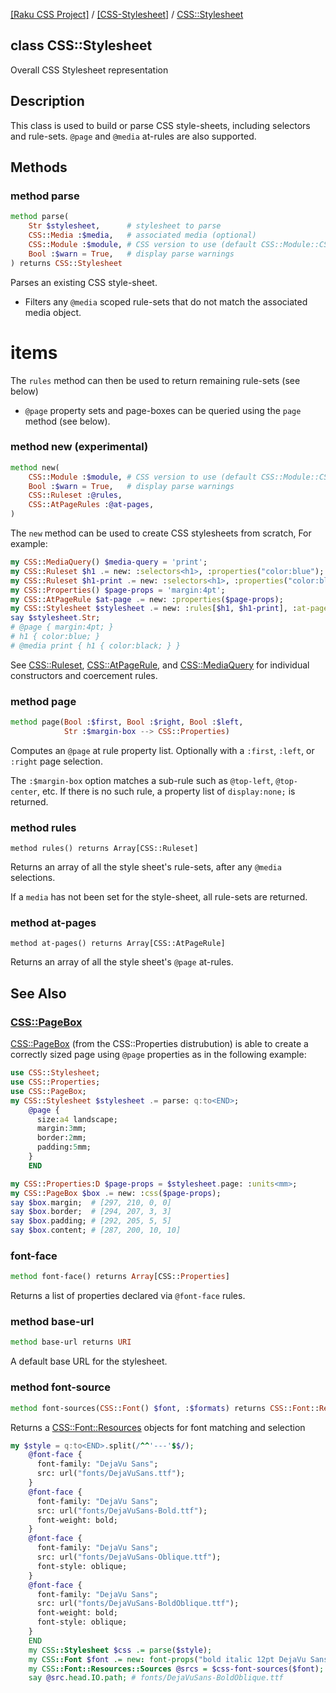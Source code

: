 [[Raku CSS Project]](https://css-raku.github.io)
 / [[CSS-Stylesheet]](https://css-raku.github.io/CSS-Stylesheet-raku)
 / [CSS::Stylesheet](https://css-raku.github.io/CSS-Stylesheet-raku/CSS/Stylesheet)

class CSS::Stylesheet
---------------------

Overall CSS Stylesheet representation

Description
-----------

This class is used to build or parse CSS style-sheets, including selectors and rule-sets. `@page` and `@media` at-rules are also supported.

Methods
-------

### method parse

```raku
method parse(
    Str $stylesheet,      # stylesheet to parse
    CSS::Media :$media,   # associated media (optional)
    CSS::Module :$module, # CSS version to use (default CSS::Module::CSS3
    Bool :$warn = True,   # display parse warnings
) returns CSS::Stylesheet
```

Parses an existing CSS style-sheet.

  * Filters any `@media` scoped rule-sets that do not match the associated media object.

items
=====

The `rules` method can then be used to return remaining rule-sets (see below)

  * `@page` property sets and page-boxes can be queried using the `page` method (see below).

### method new (experimental)

```raku
method new(
    CSS::Module :$module, # CSS version to use (default CSS::Module::CSS3)
    Bool :$warn = True,   # display parse warnings
    CSS::Ruleset :@rules,
    CSS::AtPageRules :@at-pages,
)
```

The `new` method can be used to create CSS stylesheets from scratch, For example:

```raku
my CSS::MediaQuery() $media-query = 'print';
my CSS::Ruleset $h1 .= new: :selectors<h1>, :properties("color:blue");
my CSS::Ruleset $h1-print .= new: :selectors<h1>, :properties("color:black"), :$media-query;
my CSS::Properties() $page-props = 'margin:4pt'; 
my CSS::AtPageRule $at-page .= new: :properties($page-props);
my CSS::Stylesheet $stylesheet .= new: :rules[$h1, $h1-print], :at-pages[$at-page];
say $stylesheet.Str;
# @page { margin:4pt; }
# h1 { color:blue; }
# @media print { h1 { color:black; } }
```

See [CSS::Ruleset](https://css-raku.github.io/CSS-Stylesheet-raku/CSS/Ruleset), [CSS::AtPageRule](https://css-raku.github.io/CSS-Stylesheet-raku/CSS/AtPageRule), and [CSS::MediaQuery](https://css-raku.github.io/CSS-Stylesheet-raku/CSS/MediaQuery) for individual constructors and coercement rules.

### method page

```raku
method page(Bool :$first, Bool :$right, Bool :$left,
            Str :$margin-box --> CSS::Properties)
```

Computes an `@page` at rule property list. Optionally with a `:first`, `:left`, or `:right` page selection.

The `:$margin-box` option matches a sub-rule such as `@top-left`, `@top-center`, etc. If there is no such rule, a property list of `display:none;` is returned.

### method rules

    method rules() returns Array[CSS::Ruleset]

Returns an array of all the style sheet's rule-sets, after any `@media` selections.

If a `media` has not been set for the style-sheet, all rule-sets are returned. 

### method at-pages

    method at-pages() returns Array[CSS::AtPageRule]

Returns an array of all the style sheet's `@page` at-rules.

See Also
--------

### [CSS::PageBox](https://css-raku.github.io/CSS-Properties-raku/CSS/PageBox)

[CSS::PageBox](https://css-raku.github.io/CSS-Properties-raku/CSS/PageBox) (from the CSS::Properties distrubution) is able to create a correctly sized page using `@page` properties as in the following example:

```raku
use CSS::Stylesheet;
use CSS::Properties;
use CSS::PageBox;
my CSS::Stylesheet $stylesheet .= parse: q:to<END>;
    @page {
      size:a4 landscape;
      margin:3mm;
      border:2mm;
      padding:5mm;
    }
    END

my CSS::Properties:D $page-props = $stylesheet.page: :units<mm>;
my CSS::PageBox $box .= new: :css($page-props);
say $box.margin;  # [297, 210, 0, 0]
say $box.border;  # [294, 207, 3, 3]
say $box.padding; # [292, 205, 5, 5]
say $box.content; # [287, 200, 10, 10]
```

### font-face

```raku
method font-face() returns Array[CSS::Properties]
```

Returns a list of properties declared via `@font-face` rules.

### method base-url

```raku
method base-url returns URI
```

A default base URL for the stylesheet.

### method font-source

```raku
method font-sources(CSS::Font() $font, :$formats) returns CSS::Font::Resources
```

Returns a [CSS::Font::Resources](https://css-raku.github.io/CSS-Font-Resources-raku/CSS/Font/Resources) objects for font matching and selection

```raku
my $style = q:to<END>.split(/^^'---'$$/);
    @font-face {
      font-family: "DejaVu Sans";
      src: url("fonts/DejaVuSans.ttf");
    }
    @font-face {
      font-family: "DejaVu Sans";
      src: url("fonts/DejaVuSans-Bold.ttf");
      font-weight: bold;
    }
    @font-face {
      font-family: "DejaVu Sans";
      src: url("fonts/DejaVuSans-Oblique.ttf");
      font-style: oblique;
    }
    @font-face {
      font-family: "DejaVu Sans";
      src: url("fonts/DejaVuSans-BoldOblique.ttf");
      font-weight: bold;
      font-style: oblique;
    }
    END
    my CSS::Stylesheet $css .= parse($style);
    my CSS::Font $font .= new: font-props("bold italic 12pt DejaVu Sans");
    my CSS::Font::Resources::Sources @srcs = $css-font-sources($font);
    say @src.head.IO.path; # fonts/DejaVuSans-BoldOblique.ttf
```

